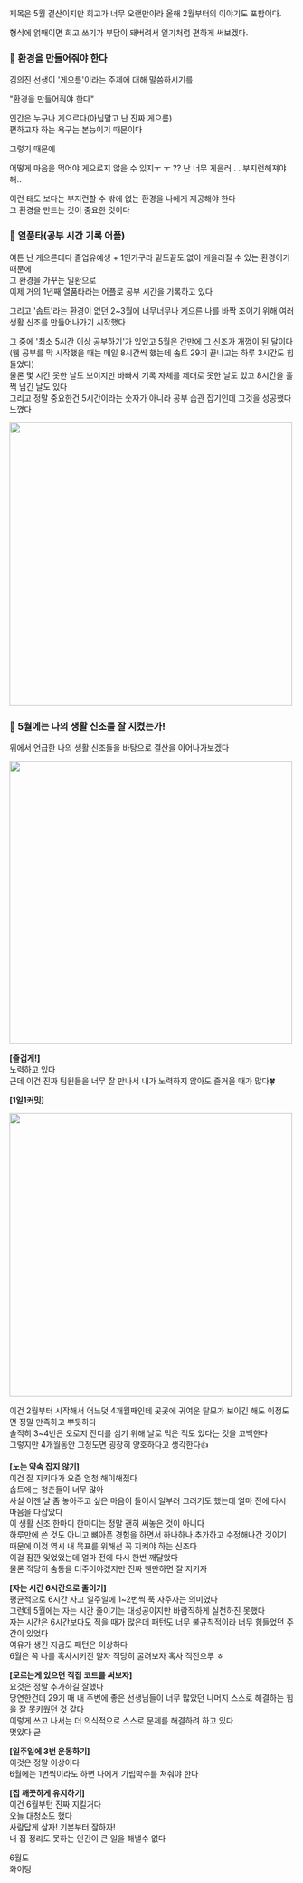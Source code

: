 제목은 5월 결산이지만 회고가 너무 오랜만이라 올해 2월부터의 이야기도 포함이다.

형식에 얽매이면 회고 쓰기가 부담이 돼버려서 일기처럼 편하게 써보겠다.

### 🍓 환경을 만들어줘야 한다
김의진 선생이 '게으름'이라는 주제에 대해 말씀하시기를

"환경을 만들어줘야 한다"

인간은 누구나 게으르다(아님말고 난 진짜 게으름)
<br />
편하고자 하는 욕구는 본능이기 때문이다

그렇기 때문에

어떻게 마음을 먹어야 게으르지 않을 수 있지ㅜ ㅜ ?? 난 너무 게을러 . . 부지런해져야해..

이런 태도 보다는 부지런할 수 밖에 없는 환경을 나에게 제공해야 한다
<br />
그 환경을 만드는 것이 중요한 것이다

### 🍓 열품타(공부 시간 기록 어플)
여튼 난 게으른데다 졸업유예생 + 1인가구라 밑도끝도 없이 게을러질 수 있는 환경이기 때문에
<br />
그 환경을 가꾸는 일환으로
<br />
이제 거의 1년째 열품타라는 어플로 공부 시간을 기록하고 있다

그리고 '솝트'라는 환경이 없던 2~3월에 너무너무나 게으른 나를 바짝 조이기 위해 여러 생활 신조를 만들어나가기 시작했다

그 중에 '최소 5시간 이상 공부하기'가 있었고 5월은 간만에 그 신조가 개껌이 된 달이다
<br />
(웹 공부를 막 시작했을 때는 매일 8시간씩 했는데 솝트 29기 끝나고는 하루 3시간도 힘들었다)
<br />
물론 몇 시간 못한 날도 보이지만 바빠서 기록 자체를 제대로 못한 날도 있고 8시간을 훌쩍 넘긴 날도 있다
<br />
그리고 정말 중요한건 5시간이라는 숫자가 아니라 공부 습관 잡기인데 그것을 성공했다 느꼈다

<img src="https://user-images.githubusercontent.com/73823388/171198397-1bf62b3a-f6b6-44d7-b662-3f0652388d6c.JPG" width=500>

### 🍓 5월에는 나의 생활 신조를 잘 지켰는가!
위에서 언급한 나의 생활 신조들을 바탕으로 결산을 이어나가보겠다


<img src="https://user-images.githubusercontent.com/73823388/171199001-a1253d7f-8095-4281-a274-46f093f5b0d5.JPG" width=500>


**[즐겁게!]**
<br />
노력하고 있다
<br />
근데 이건 진짜 팀원들을 너무 잘 만나서 내가 노력하지 않아도 즐거울 때가 많다🍀

**[1일1커밋]**

<img src="https://user-images.githubusercontent.com/73823388/171200161-e2e60337-fb67-4ade-8dae-dd4ae4bd015c.jpg" width=500>

이건 2월부터 시작해서 어느덧 4개월째인데 곳곳에 귀여운 탈모가 보이긴 해도 이정도면 정말 만족하고 뿌듯하다
<br />
솔직히 3~4번은 오로지 잔디를 심기 위해 날로 먹은 적도 있다는 것을 고백한다
<br />
그렇지만 4개월동안 그정도면 굉장히 양호하다고 생각한다👍
 
**[노는 약속 잡지 않기]**
<br />
이건 잘 지키다가 요즘 엄청 해이해졌다
<br />
솝트에는 청춘들이 너무 많아
<br />
사실 이젠 날 좀 놓아주고 싶은 마음이 들어서 일부러 그러기도 했는데 얼마 전에 다시 마음을 다잡았다
<br />
이 생활 신조 한마디 한마디는 정말 괜히 써놓은 것이 아니다
<br />
하루만에 쓴 것도 아니고 뼈아픈 경험을 하면서 하나하나 추가하고 수정해나간 것이기 때문에 이것 역시 내 목표를 위해선 꼭 지켜야 하는 신조다
<br />
이걸 잠깐 잊었었는데 얼마 전에 다시 한번 깨달았다
<br />
물론 적당히 숨통을 터주어야겠지만 진짜 웬만하면 잘 지키자

**[자는 시간 6시간으로 줄이기]**
<br />
평균적으로 6시간 자고 일주일에 1~2번씩 푹 자주자는 의미였다
<br />
그런데 5월에는 자는 시간 줄이기는 대성공이지만 바람직하게 실천하진 못했다
<br />
자는 시간은 6시간보다도 적을 때가 많은데 패턴도 너무 불규칙적이라 너무 힘들었던 주간이 있었다
<br />
여유가 생긴 지금도 패턴은 이상하다
<br />
6월은 꼭 나를 혹사시키진 말자 적당히 굴려보자 혹사 직전으루 ㅎ

**[모르는게 있으면 직접 코드를 써보자]**
<br />
요것은 정말 추가하길 잘했다
<br />
당연한건데 29기 때 내 주변에 좋은 선생님들이 너무 많았던 나머지 스스로 해결하는 힘을 잘 못키웠던 것 같다
<br />
이렇게 쓰고 나서는 더 의식적으로 스스로 문제를 해결하려 하고 있다
<br />
멋있다 굳

**[일주일에 3번 운동하기]**
<br />
이것은 정말 이상이다
<br />
6월에는 1번씩이라도 하면 나에게 기립박수를 쳐줘야 한다

**[집 깨끗하게 유지하기]**
<br />
이건 6월부턴 진짜 지킬거다
<br />
오늘 대청소도 했다
<br />
사람답게 살자! 기본부터 잘하자!
<br />
내 집 정리도 못하는 인간이 큰 일을 해낼수 없다

6월도
<br />
화이팅
